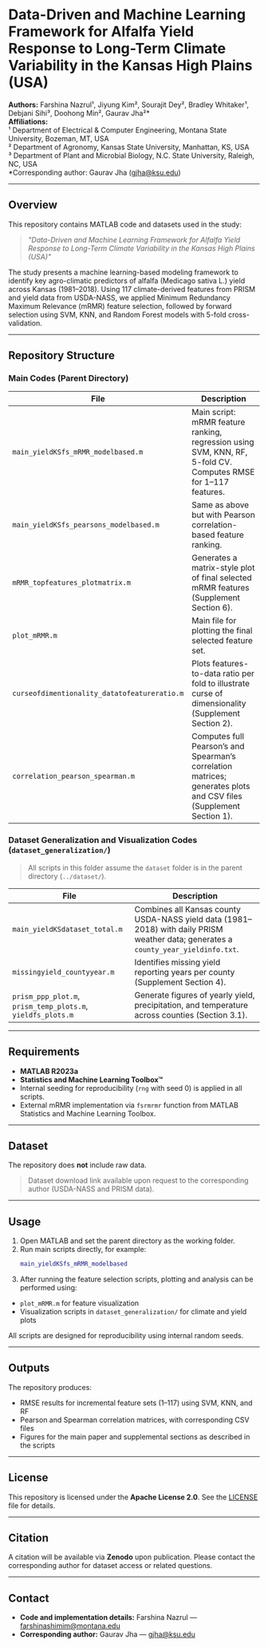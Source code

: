 # Data-Driven and Machine Learning Framework for Alfalfa Yield Response to Long-Term Climate Variability in the Kansas High Plains (USA)

**Authors:** Farshina Nazrul¹, Jiyung Kim², Sourajit Dey², Bradley Whitaker¹, Debjani Sihi³, Doohong Min², Gaurav Jha²*  
**Affiliations:**  
¹ Department of Electrical & Computer Engineering, Montana State University, Bozeman, MT, USA  
² Department of Agronomy, Kansas State University, Manhattan, KS, USA  
³ Department of Plant and Microbial Biology, N.C. State University, Raleigh, NC, USA  
*Corresponding author: Gaurav Jha (gjha@ksu.edu)  

---

## Overview

This repository contains MATLAB code and datasets used in the study:

> *"Data-Driven and Machine Learning Framework for Alfalfa Yield Response to Long-Term Climate Variability in the Kansas High Plains (USA)"*

The study presents a machine learning-based modeling framework to identify key agro-climatic predictors of alfalfa (Medicago sativa L.) yield across Kansas (1981–2018). Using 117 climate-derived features from PRISM and yield data from USDA-NASS, we applied Minimum Redundancy Maximum Relevance (mRMR) feature selection, followed by forward selection using SVM, KNN, and Random Forest models with 5-fold cross-validation.

---

## Repository Structure

### Main Codes (Parent Directory)

| File | Description |
|------|-------------|
| `main_yieldKSfs_mRMR_modelbased.m` | Main script: mRMR feature ranking, regression using SVM, KNN, RF, 5-fold CV. Computes RMSE for 1–117 features. |
| `main_yieldKSfs_pearsons_modelbased.m` | Same as above but with Pearson correlation-based feature ranking. |
| `mRMR_topfeatures_plotmatrix.m` | Generates a matrix-style plot of final selected mRMR features (Supplement Section 6). |
| `plot_mRMR.m` | Main file for plotting the final selected feature set. |
| `curseofdimentionality_datatofeatureratio.m` | Plots features-to-data ratio per fold to illustrate curse of dimensionality (Supplement Section 2). |
| `correlation_pearson_spearman.m` | Computes full Pearson’s and Spearman’s correlation matrices; generates plots and CSV files (Supplement Section 1). |

### Dataset Generalization and Visualization Codes (`dataset_generalization/`)

> All scripts in this folder assume the `dataset` folder is in the parent directory (`../dataset/`).

| File | Description |
|------|-------------|
| `main_yieldKSdataset_total.m` | Combines all Kansas county USDA-NASS yield data (1981–2018) with daily PRISM weather data; generates a `county_year_yieldinfo.txt`. |
| `missingyield_countyyear.m` | Identifies missing yield reporting years per county (Supplement Section 4). |
| `prism_ppp_plot.m`, `prism_temp_plots.m`, `yieldfs_plots.m` | Generate figures of yearly yield, precipitation, and temperature across counties (Section 3.1). |

---

## Requirements

- **MATLAB R2023a**  
- **Statistics and Machine Learning Toolbox™**  
- Internal seeding for reproducibility (`rng` with seed 0) is applied in all scripts.  
- External mRMR implementation via `fsrmrmr` function from MATLAB Statistics and Machine Learning Toolbox.  

---

## Dataset

The repository does **not** include raw data.  
> Dataset download link available upon request to the corresponding author (USDA-NASS and PRISM data).  

---

## Usage

1. Open MATLAB and set the parent directory as the working folder.  
2. Run main scripts directly, for example:  
   ```matlab
   main_yieldKSfs_mRMR_modelbased
3. After running the feature selection scripts, plotting and analysis can be performed using:

- `plot_mRMR.m` for feature visualization  
- Visualization scripts in `dataset_generalization/` for climate and yield plots  

All scripts are designed for reproducibility using internal random seeds.

---

## Outputs

The repository produces:

- RMSE results for incremental feature sets (1–117) using SVM, KNN, and RF  
- Pearson and Spearman correlation matrices, with corresponding CSV files  
- Figures for the main paper and supplemental sections as described in the scripts  

---

## License

This repository is licensed under the **Apache License 2.0**. See the [LICENSE](LICENSE) file for details.

---

## Citation

A citation will be available via **Zenodo** upon publication. Please contact the corresponding author for dataset access or related questions.

---

## Contact

- **Code and implementation details:** Farshina Nazrul — <farshinashimim@montana.edu>  
- **Corresponding author:** Gaurav Jha — <gjha@ksu.edu>
